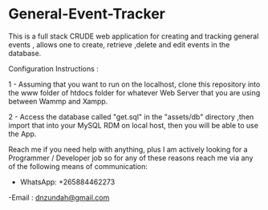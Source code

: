 # General-Event-Tracker
This is a full stack CRUDE web application for creating and tracking general events , allows one to create, retrieve ,delete and edit events in the database.

Configuration Instructions :

1 - Assuming that you want to run on the localhost, clone this repository into the www folder of htdocs folder for whatever Web Server that you are using between Wammp  and Xampp.

2 - Access the database called "get.sql" in the "assets/db" directory ,then import that into your MySQL RDM on local host, then you will be able to use the App.


Reach me if you need help with anything, plus I am actively looking for a Programmer / Developer job so for any of these reasons reach me via any of the following means of communication:

- WhatsApp: +265884462273

-Email    : dnzundah@gmail.com
